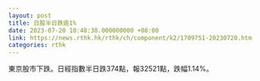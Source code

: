 ```yaml
---
layout: post
title: 日股半日跌逾1%
date: 2023-07-20 10:48:38.000000000 +08:00
link: https://news.rthk.hk/rthk/ch/component/k2/1709751-20230720.htm
categories: rthk
---
```


東京股市下跌。日經指數半日跌374點，報32521點，跌幅1.14%。

